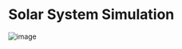 # Solar System Simulation
![image](https://github.com/user-attachments/assets/d9d5073d-4e7c-4fcd-96de-e0fcfb12d455)
 
